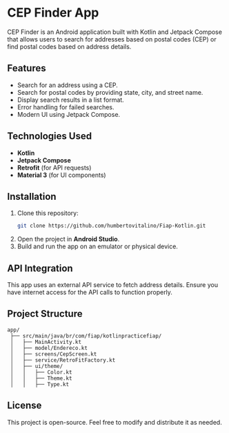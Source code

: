 # CEP Finder App

CEP Finder is an Android application built with Kotlin and Jetpack Compose that allows users to search for addresses based on postal codes (CEP) or find postal codes based on address details.

## Features
- Search for an address using a CEP.
- Search for postal codes by providing state, city, and street name.
- Display search results in a list format.
- Error handling for failed searches.
- Modern UI using Jetpack Compose.

## Technologies Used
- **Kotlin**
- **Jetpack Compose**
- **Retrofit** (for API requests)
- **Material 3** (for UI components)

## Installation
1. Clone this repository:
   ```sh
   git clone https://github.com/humbertovitalino/Fiap-Kotlin.git
   ```
2. Open the project in **Android Studio**.
3. Build and run the app on an emulator or physical device.

## API Integration
This app uses an external API service to fetch address details. Ensure you have internet access for the API calls to function properly.

## Project Structure
```
app/
 ├── src/main/java/br/com/fiap/kotlinpracticefiap/
 │   ├── MainActivity.kt
 │   ├── model/Endereco.kt
 │   ├── screens/CepScreen.kt
 │   ├── service/RetroFitFactory.kt
 │   ├── ui/theme/
 │   │   ├── Color.kt
 │   │   ├── Theme.kt
 │   │   ├── Type.kt
```

## License
This project is open-source. Feel free to modify and distribute it as needed.


